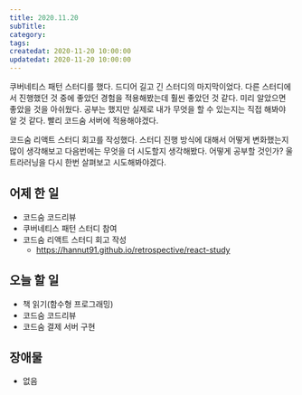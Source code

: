 ```yaml
---
title: 2020.11.20
subTitle:
category:
tags:
createdat: 2020-11-20 10:00:00
updatedat: 2020-11-20 10:00:00
---
```


쿠버네티스 패턴 스터디를 했다. 드디어 길고 긴 스터디의 마지막이었다. 다른 스터디에서 진행했던 것 중에 좋았던 경험을 적용해봤는데 훨씬 좋았던 것 같다. 미리 알았으면 좋았을 것을 아쉬웠다. 공부는 했지만 실제로 내가 무엇을 할 수 있는지는 직접 해봐야 알 것 같다. 빨리 코드숨 서버에 적용해야겠다.  

코드숨 리액트 스터디 회고를 작성했다. 스터디 진행 방식에 대해서 어떻게 변화했는지 많이 생각해보고 다음번에는 무엇을 더 시도할지 생각해봤다. 어떻게 공부할 것인가? 울트라러닝을 다시 한번 살펴보고 시도해봐야겠다.

## 어제 한 일

* 코드숨 코드리뷰
* 쿠버네티스 패턴 스터디 참여
* 코드숨 리액트 스터디 회고 작성
  * <https://hannut91.github.io/retrospective/react-study>

## 오늘 할 일

* 책 읽기(함수형 프로그래밍)
* 코드숨 코드리뷰
* 코드숨 결제 서버 구현

## 장애물

* 없음
